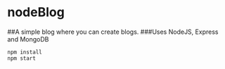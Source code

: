 # nodeBlog
##A simple blog where you can create blogs.
###Uses NodeJS, Express and MongoDB

```
npm install
npm start

```
